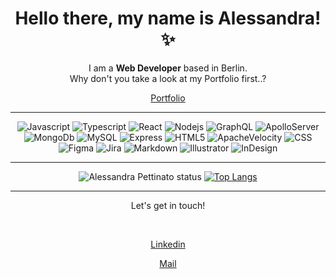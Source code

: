 <div align="center">

# Hello there, my name is Alessandra! :sparkles:
 
<div> 
  I am a <strong>Web Developer</strong> based in Berlin.
<br>
Why don't you take a look at my Portfolio first..?
  <br>
  <a href="https://alessandrapettinato.netlify.app/"><p>Portfolio</p></a>
  <p>
</div>

---
 <p align="center">
  
<img alt="Javascript" src="https://img.shields.io/badge/JavaScript-F7DF1E?style=for-the-badge&logo=javascript&logoColor=white" />
<img alt="Typescript" src="https://img.shields.io/badge/Typescript-3178C6?style=for-the-badge&logo=typescript&logoColor=white" />
<img alt="React" src="https://img.shields.io/badge/React-61DAFB?style=for-the-badge&logo=react&logoColor=white" />
<img alt="Nodejs" src="https://img.shields.io/badge/Node.js-43853D?style=for-the-badge&logo=node.js&logoColor=white" />
<img alt="GraphQL" src="https://img.shields.io/badge/GraphQL-E10098?style=for-the-badge&logo=graphql&logoColor=white" />
<img alt="ApolloServer" src="https://img.shields.io/badge/-Apollo%20Server-orange?style=for-the-badge&logo=apolloserver&logoColor=white"/>  
<img alt="MongoDb" src="https://img.shields.io/badge/-MongoDB-green?style=for-the-badge&logo=mongodb&logoColor=white"/> 
<img alt="MySQL" src="https://img.shields.io/badge/MySQL-4479A1?style=for-the-badge&logo=mysql&logoColor=white" />
<img alt="Express" src="https://img.shields.io/badge/Express.js-404D59?style=for-the-badge" />
<img alt="HTML5" src="https://img.shields.io/badge/HTML5-E34F26?style=for-the-badge&logo=html5&logoColor=white" />
<img alt="ApacheVelocity" src="https://img.shields.io/badge/-Apache%20Velocity-green?style=for-the-badge&logo=apachevelocity&logoColor=white"/>  
<img alt="CSS" src="https://img.shields.io/badge/CSS3-1572B6?style=for-the-badge&logo=css3&logoColor=white" />
<img alt="Figma" src="https://img.shields.io/badge/Figma-F24E1E?style=for-the-badge&logo=figma&logoColor=white" />
<img alt="Jira" src="https://img.shields.io/badge/Jira-0052CC?style=for-the-badge&logo=jira&logoColor=white" />
<img alt="Markdown" src="https://img.shields.io/badge/Markdown-000000?style=for-the-badge&logo=markdown&logoColor=white" />
<img alt="Illustrator" src="https://img.shields.io/badge/Illustrator-31A8FF?style=for-the-badge&logo=adobeillustrator&logoColor=white" />
<img alt="InDesign" src="https://img.shields.io/badge/InDesign-FF3366?style=for-the-badge&logo=adobeindesign&logoColor=white" />
</p>
  
  
</div>

---
<div align="center">

![Alessandra Pettinato status](https://github-readme-stats.vercel.app/api?username=alessandrapettinato&&theme=dark&show_show_icons=true) [![Top Langs](https://github-readme-stats.vercel.app/api/top-langs/?username=alessandrapettinato&langs_count=6&hide=html&theme=dark&layout=compact)](https://github.com/AlessandraPettinato/github-readme-stats)

</div>

---
<div align="center">
 <p>Let's get in touch!</p>
  <br>
 <a href="https://www.linkedin.com/in/alessandra-pettinato/"><p>Linkedin</p></a>
 <a
					target="_blank"
					href="mailto:alessandrapettinato@hotmail.it"
					rel="noopener noreferrer"
				>Mail
 </a>
</div>
